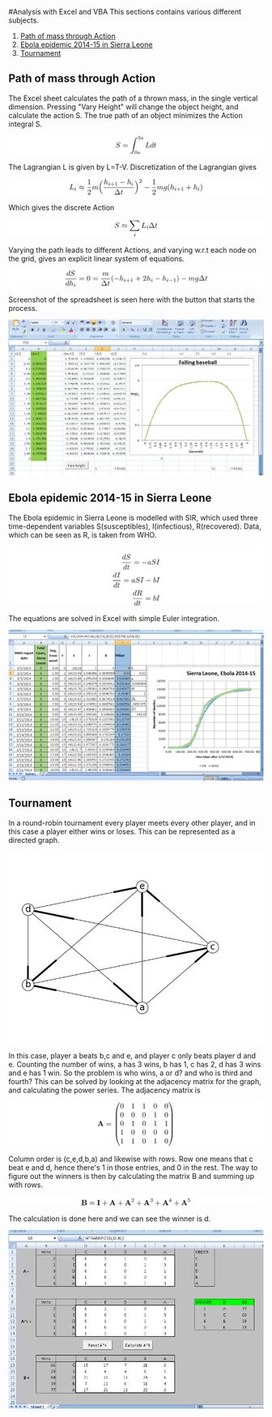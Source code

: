 #Analysis with Excel and VBA
This sections contains various different subjects.

1. [Path of mass through Action](https://github.com/mintDan/ExcelFun#path-of-mass-through-action)
2. [Ebola epidemic 2014-15 in Sierra Leone](https://github.com/mintDan/ExcelFun#ebola-epidemic-2014-15-in-sierra-leone)
3. [Tournament](https://github.com/mintDan/ExcelFun#tournament)

## Path of mass through Action
The Excel sheet calculates the path of a thrown mass, in the single vertical dimension. Pressing "Vary Height" will change the object height, and calculate the action S. The true path of an object minimizes the Action integral S.

![Sint.png](https://github.com/mintDan/ExcelFun/blob/master/figs/Sint.png)

The Lagrangian L is given by L=T-V. Discretization of the Lagrangian gives

![Lapprox.png](https://github.com/mintDan/ExcelFun/blob/master/figs/Lapprox.png)

Which gives the discrete Action

![Sapprox.png](https://github.com/mintDan/ExcelFun/blob/master/figs/Sapprox.png)

Varying the path leads to different Actions, and varying w.r.t each node on the grid, gives an explicit linear system of equations.

![Svary.png](https://github.com/mintDan/ExcelFun/blob/master/figs/Svary.png)

Screenshot of the spreadsheet is seen here with the button that starts the process.

![Sheet.png](https://github.com/mintDan/ExcelFun/blob/master/figs/Sheet.PNG)

## Ebola epidemic 2014-15 in Sierra Leone
The Ebola epidemic in Sierra Leone is modelled with SIR, which used three time-dependent variables S(susceptibles), I(infectious), R(recovered). Data, which can be seen as R, is taken from WHO.

![Guinea.png](https://github.com/mintDan/ExcelFun/blob/master/figs/SIR.png)

The equations are solved in Excel with simple Euler integration.

![Guinea.png](https://github.com/mintDan/ExcelFun/blob/master/figs/Ebola.PNG)

## Tournament
In a round-robin tournament every player meets every other player, and in this case a player either wins or loses. This can be represented as a directed graph.

![Sheet.png](https://github.com/mintDan/ExcelFun/blob/master/figs/Tourney.png)

In this case, player a beats b,c and e, and player c only beats player d and e. Counting the number of wins, a has 3 wins, b has 1, c has 2, d has 3 wins and e has 1 win. 
So the problem is who wins, a or d? and who is third and fourth? This can be solved by looking at the adjacency matrix for the graph, and calculating the power series.
The adjacency matrix is

![Sheet.png](https://github.com/mintDan/ExcelFun/blob/master/figs/AdjMatrix.png)

Column order is (c,e,d,b,a) and likewise with rows. Row one means that c beat e and d, hence there's 1 in those entries, and 0 in the rest.
The way to figure out the winners is then by calculating the matrix B and summing up with rows.

![Sheet.png](https://github.com/mintDan/ExcelFun/blob/master/figs/BMatrix.png)

The calculation is done here and we can see the winner is d.

![Sheet.png](https://github.com/mintDan/ExcelFun/blob/master/figs/TSheet.PNG)